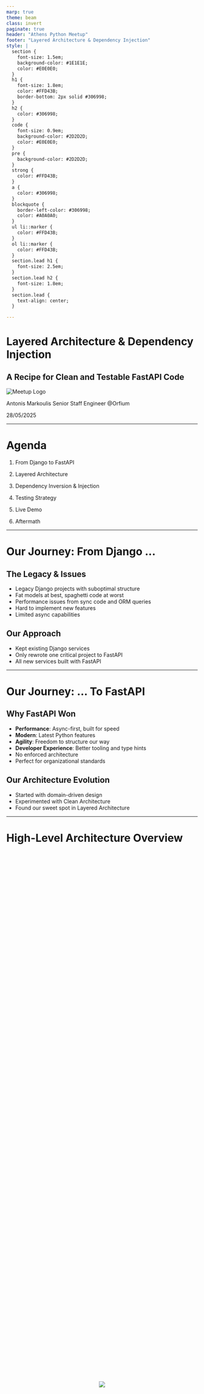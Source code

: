```yaml
---
marp: true
theme: beam
class: invert
paginate: true
header: "Athens Python Meetup"
footer: "Layered Architecture & Dependency Injection"
style: |
  section {
    font-size: 1.5em;
    background-color: #1E1E1E;
    color: #E0E0E0;
  }
  h1 {
    font-size: 1.8em;
    color: #FFD43B;
    border-bottom: 2px solid #306998;
  }
  h2 {
    color: #306998;
  }
  code {
    font-size: 0.9em;
    background-color: #2D2D2D;
    color: #E0E0E0;
  }
  pre {
    background-color: #2D2D2D;
  }
  strong {
    color: #FFD43B;
  }
  a {
    color: #306998;
  }
  blockquote {
    border-left-color: #306998;
    color: #A0A0A0;
  }
  ul li::marker {
    color: #FFD43B;
  }
  ol li::marker {
    color: #FFD43B;
  }
  section.lead h1 {
    font-size: 2.5em;
  }
  section.lead h2 {
    font-size: 1.8em;
  }
  section.lead {
    text-align: center;
  }

---
```


# Layered Architecture & Dependency Injection
## A Recipe for Clean and Testable FastAPI Code

![Meetup Logo](https://secure.meetupstatic.com/photos/event/6/b/9/2/clean_443067538.webp)

Antonis Markoulis
Senior Staff Engineer @Orfium

28/05/2025

---

# Agenda

1. From Django to FastAPI

2. Layered Architecture

3. Dependency Inversion & Injection

4. Testing Strategy

5. Live Demo

6. Aftermath

---

# Our Journey: From Django ...

## The Legacy & Issues
- Legacy Django projects with suboptimal structure
- Fat models at best, spaghetti code at worst
- Performance issues from sync code and ORM queries
- Hard to implement new features
- Limited async capabilities

## Our Approach
- Kept existing Django services
- Only rewrote one critical project to FastAPI
- All new services built with FastAPI

---

# Our Journey: ... To FastAPI

## Why FastAPI Won
- **Performance**: Async-first, built for speed
- **Modern**: Latest Python features
- **Agility**: Freedom to structure our way
- **Developer Experience**: Better tooling and type hints
- No enforced architecture
- Perfect for organizational standards

## Our Architecture Evolution
- Started with domain-driven design
- Experimented with Clean Architecture
- Found our sweet spot in Layered Architecture

---

# High-Level Architecture Overview

<div style="display: flex; justify-content: center; align-items: center; height: 70vh;">
<img src="diagrams/generated/high_level_architecture.png" style="max-width: 80%;" />
</div>

---

# Layer 1: Presentation Layer

```python
@router.post("/foos")
async def create_foo(
    foo: FooCreateDTO,
    foo_service: FooService = Depends(get_foo_service)
) -> FooResponseDTO:
    return await foo_service.create_foo(foo)
```

- Minimal logic
- DTO validation
- Service injection
- Same pattern for CLI/Celery

---

# Layer 2: Service Layer (Business)

- Interface vs implementation
- Transaction management
- Business logic
- Testable with fake DAOs

```python
from abc import ABC, abstractmethod

class FooService(ABC):
    @abstractmethod
    async def create_foo(self, foo: FooCreateDTO) -> FooResponseDTO:
        ...

class StandardFooService(FooService):
    def __init__(self, foo_dao: FooDAO, uow: UnitOfWork):
        self.foo_dao = foo_dao
        self.uow = uow
```

---

# Layer 3: Persistence Layer (DAOs)

- Interface for each DAO
- Real implementation
- No direct DB calls in services
- Easy to swap implementations

```python
from abc import ABC, abstractmethod

class FooDAO(ABC):
    @abstractmethod
    async def create(self, foo: FooDTO) -> FooDTO:
        ...

class SQLAlchemyFooDAO(FooDAO):
    def __init__(self, session: AsyncSession):
        self.session = session

    async def create(self, foo: FooDTO) -> FooDTO:
        db_foo = Foo(**foo.model_dump())
        self.session.add(db_foo)
        await self.session.commit()
        return FooDTO.model_validate(db_foo)
```

---

# DTOs: The Glue Between Layers

- Lightweight
- Validation-free
- Serialization-safe
- Flow between layers

Example Flow:
```
POST Request → Validated DTO → Service → DAO → DB → Response DTO
```

```python
from pydantic import BaseModel
from decimal import Decimal
from typing import List

class FooItemDTO(BaseModel):
    name: str
    quantity: int

class FooDTO(BaseModel):
    id: str
    name: str
    items: List[FooItemDTO]
    total: Decimal
```

---

# Dependency Inversion Principle

```
┌─────────────┐     ┌─────────────┐     ┌─────────────┐     │     ┌─────────────┐     ┌─────────────┐
│ Component 1 │────▶│ Component 2 │────▶│ Component 3 │     │     │ Component 1 │────▶│ Interface 1 │
└─────────────┘     └─────────────┘     └─────────────┘     │     └─────────────┘     └──────┬──────┘
                                                            │                                │
                                                            │                                ▼
                                                            │                         ┌─────────────┐     ┌─────────────┐
                                                            │                         │ Component 2 │────▶│ Interface 2 │
                                                            │                         └─────────────┘     └──────┬──────┘
                                                            │                                                    │
                                                            │                                                    ▼
                                                            │                                             ┌─────────────┐
                                                            │                                             │ Component 3 │
                                                            │                                             └─────────────┘
```

- High-level modules should not depend on low-level modules
- Both should depend on abstractions
- Abstractions should not depend on details
- Details should depend on abstractions

---

# Dependency Injection with Dependency Service

```python
class DependencyService:
    @staticmethod
    def get_foo_service(
        db: AsyncSession = Depends(get_db),
    ) -> FooServiceInterface:
        uow = SQLAUnitOfWork(db)
        return FooService(
            foo_dao=FooDAO(uow.db),
            foo_client=FooClient(),
            uow=uow,
        )
```

- Simple service assembly
- Clear dependencies
- Easy to test
- Extensible (singletons, caching, feature flags)

---

# Testing Strategy

```
        ┌─────────────────┐
        │  System Tests   │
        │  (API/Celery)   │
        └────────┬────────┘
                 │
                 ▼
    ┌─────────────────────────┐
    │     Integration         │
    │     Tests (DAOs)        │
    └────────────┬────────────┘
                 │
                 ▼
┌─────────────────────────────────┐
│           Unit Tests            │
│           (Services)            │
└─────────────────────────────────┘
```

- System: End-to-end with all entry points
- Integration: Test DAOs with real database
- Unit: Mock all dependencies, test business logic

---

# System Tests

```python
class TestFooAPI:
    @pytest.mark.anyio
    async def test_get_foo(
        self,
        async_client: AsyncClient,  # async client of FastAPI
    ) -> None:
        # given
        payload = { bar: "bar" }
        response = await async_client.post("v1/foo/", json=payload)
        foo_id = response.json()["id"]

        # when
        response = await async_client.get(f"v1/foo/{foo_id}")

        # then
        assert response.status_code == 200
        assert response.json() == {
            "id": str(job.id),
            "bar": "bar",
        }
```

---

# Integration Tests

```python
class TestFooDAO:
    @pytest.mark.anyio
    async def test_create(
        self,
        test_session: AsyncSession,
    ) -> None:
        # Given
        dao = SQLAlchemyFooDAO(test_session)
        foo_dto = FooDTO(bar="bar")

        # When
        result = await dao.create(foo_dto)

        # Then
        assert result.bar == "bar"
```

---

# Unit Tests

```python
@pytest.mark.anyio
class TestFooService:
    async def test_foo_happy(self) -> None:
      # given
      foo_dao = AsyncMock(spec=FooDAOInterface)
      foo_client = AsyncMock(spec=FooClientInterface)
      foo_service = FooService(
        foo_dao=foo_dao,
        foo_client=foo_client
      )
      foo_id = "foo_id"
      foo_dao.get_one.return_value = FooDTO(bar="bar", id="foo_id")
      foo_client.get.return_value = FooDTO(bar="bar", id="foo_id")

      # when
      response = await foo_service.get_one(foo_id=foo_id)

      # then
      assert response == FooDTO(bar="bar", id="foo_id")
      foo_dao.get_one.assert_called_once_with(foo_id)
      foo_client.get.assert_called_once_with(foo_id)
```

---

# Trade-offs and Challenges

- Boilerplate code
- Onboarding cost
- Sometimes overkill for tiny apps
- Initial setup complexity

But the benefits outweigh the costs:
- Maintainable code
- Testable code
- Flexible code
- Consistent patterns

---

# What We Learned + When to Use This

Works well for:
- Single-domain apps <50k LOC
- Teams who want long-term maintainability
- Complex business logic
- Multiple entrypoints

When not to use:
- Tiny projects
- Simple CRUD apps
- Prototypes

---

# Q&A + Resources

- GitHub repo: [link]
- Documentation: [link]
- Example code: [link]
- Contact: [email]

Thank you for your attention!
